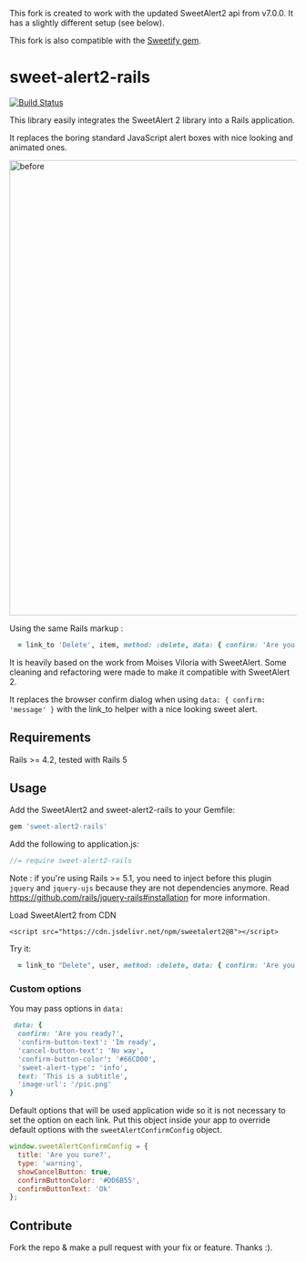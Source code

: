 This fork is created to work with the updated SweetAlert2 api from v7.0.0.  It has a slightly different setup (see below).

This fork is also compatible with the <a href="https://github.com/Atrox/sweetify">Sweetify gem</a>.

sweet-alert2-rails
==================

[![Build Status](https://travis-ci.org/nicolasblanco/sweet-alert2-rails.svg?branch=master)](https://travis-ci.org/nicolasblanco/sweet-alert2-rails)

This library easily integrates the SweetAlert 2 library into a Rails application.

It replaces the boring standard JavaScript alert boxes with nice looking and animated ones.

<img src="https://github.com/nicolasblanco/sweet-alert2-rails/blob/master/doc/sweet_alert.png?raw=true" width="800" alt="before" />

Using the same Rails markup :

```Ruby
  = link_to 'Delete', item, method: :delete, data: { confirm: 'Are you sure you want to delete this item?' }
```

It is heavily based on the work from Moises Viloria with SweetAlert. Some cleaning and refactoring were made to make it compatible with SweetAlert 2.

It replaces the browser confirm dialog when using `data: { confirm: 'message' }` with the link_to helper with a nice looking sweet alert.

## Requirements

Rails >= 4.2, tested with Rails 5

## Usage

Add the SweetAlert2 and sweet-alert2-rails to your Gemfile:

```ruby
gem 'sweet-alert2-rails'
```

Add the following to application.js:

```javascript
//= require sweet-alert2-rails
```

Note : if you're using Rails >= 5.1, you need to inject before this plugin `jquery` and `jquery-ujs` because they are not dependencies anymore. Read https://github.com/rails/jquery-rails#installation for more information.


Load SweetAlert2 from CDN

```
<script src="https://cdn.jsdelivr.net/npm/sweetalert2@8"></script>
```

Try it:

```Ruby
  = link_to "Delete", user, method: :delete, data: { confirm: 'Are you sure?' }
```

### Custom options

You may pass options in `data:`
```Ruby
 data: {
  confirm: 'Are you ready?',
  'confirm-button-text': 'Im ready',
  'cancel-button-text': 'No way',
  'confirm-button-color': '#66CD00',
  'sweet-alert-type': 'info',
  text: 'This is a subtitle',
  'image-url': '/pic.png'
}
```

Default options that will be used application wide so it is not necessary to set the option on each link. Put this object inside your app to override default options with the `sweetAlertConfirmConfig` object.

```Javascript
window.sweetAlertConfirmConfig = {
  title: 'Are you sure?',
  type: 'warning',
  showCancelButton: true,
  confirmButtonColor: '#DD6B55',
  confirmButtonText: 'Ok'
};
```

## Contribute

Fork the repo & make a pull request with your fix or feature. Thanks :).
